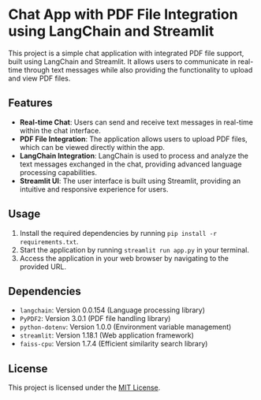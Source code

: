# Chat App with PDF File Integration using LangChain and Streamlit

This project is a simple chat application with integrated PDF file support, built using LangChain and Streamlit. It allows users to communicate in real-time through text messages while also providing the functionality to upload and view PDF files.

## Features

- **Real-time Chat**: Users can send and receive text messages in real-time within the chat interface.
- **PDF File Integration**: The application allows users to upload PDF files, which can be viewed directly within the app.
- **LangChain Integration**: LangChain is used to process and analyze the text messages exchanged in the chat, providing advanced language processing capabilities.
- **Streamlit UI**: The user interface is built using Streamlit, providing an intuitive and responsive experience for users.

## Usage

1. Install the required dependencies by running `pip install -r requirements.txt`.
2. Start the application by running `streamlit run app.py` in your terminal.
3. Access the application in your web browser by navigating to the provided URL.

## Dependencies

- `langchain`: Version 0.0.154 (Language processing library)
- `PyPDF2`: Version 3.0.1 (PDF file handling library)
- `python-dotenv`: Version 1.0.0 (Environment variable management)
- `streamlit`: Version 1.18.1 (Web application framework)
- `faiss-cpu`: Version 1.7.4 (Efficient similarity search library)

## License

This project is licensed under the [MIT License](LICENSE).
